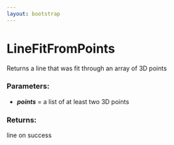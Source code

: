 ```yaml
---
layout: bootstrap
---
```


# LineFitFromPoints

Returns a line that was fit through an array of 3D points
          

### Parameters:

- ***points*** = a list of at least two 3D points
        

### Returns:


line on success
        


